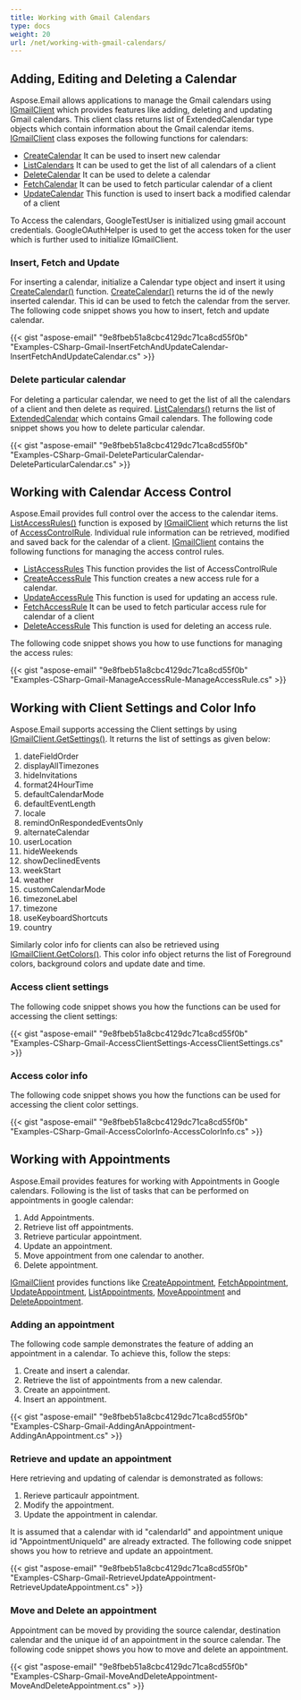 ```yaml
---
title: Working with Gmail Calendars
type: docs
weight: 20
url: /net/working-with-gmail-calendars/
---
```



## **Adding, Editing and Deleting a Calendar**

Aspose.Email allows applications to manage the Gmail calendars using [IGmailClient](https://reference.aspose.com/email/net/aspose.email.clients.google/igmailclient/) which provides features like adding, deleting and updating Gmail calendars. This client class returns list of ExtendedCalendar type objects which contain information about the Gmail calendar items. [IGmailClient](https://reference.aspose.com/email/net/aspose.email.clients.google/igmailclient/) class exposes the following functions for calendars:

- [CreateCalendar](https://reference.aspose.com/email/net/aspose.email.clients.google/igmailclient/createcalendar/#createcalendar) 
  It can be used to insert new calendar
- [ListCalendars](https://reference.aspose.com/email/net/aspose.email.clients.google/igmailclient/listcalendars/)
  It can be used to get the list of all calendars of a client
- [DeleteCalendar](https://reference.aspose.com/email/net/aspose.email.clients.google/igmailclient/deletecalendar/)
  It can be used to delete a calendar
- [FetchCalendar](https://reference.aspose.com/email/net/aspose.email.clients.google/igmailclient/fetchcalendar/)
  It can be used to fetch particular calendar of a client
- [UpdateCalendar](https://reference.aspose.com/email/net/aspose.email.clients.google/igmailclient/updatecalendar/)
  This function is used to insert back a modified calendar of a client

To Access the calendars, GoogleTestUser is initialized using gmail account credentials. GoogleOAuthHelper is used to get the access token for the user which is further used to initialize IGmailClient.

### **Insert, Fetch and Update**

For inserting a calendar, initialize a Calendar type object and insert it using [CreateCalendar()](https://reference.aspose.com/email/net/aspose.email.clients.google/igmailclient/createcalendar/#createcalendar) function. [CreateCalendar()](https://reference.aspose.com/email/net/aspose.email.clients.google/igmailclient/createcalendar/#createcalendar) returns the id of the newly inserted calendar. This id can be used to fetch the calendar from the server. The following code snippet shows you how to insert, fetch and update calendar.

{{< gist "aspose-email" "9e8fbeb51a8cbc4129dc71ca8cd55f0b" "Examples-CSharp-Gmail-InsertFetchAndUpdateCalendar-InsertFetchAndUpdateCalendar.cs" >}}

### **Delete particular calendar**

For deleting a particular calendar, we need to get the list of all the calendars of a client and then delete as required. [ListCalendars()](https://reference.aspose.com/email/net/aspose.email.clients.google/igmailclient/listcalendars/#listcalendars) returns the list of [ExtendedCalendar](https://reference.aspose.com/email/net/aspose.email.clients.google/extendedcalendar/) which contains Gmail calendars. The following code snippet shows you how to delete particular calendar.

{{< gist "aspose-email" "9e8fbeb51a8cbc4129dc71ca8cd55f0b" "Examples-CSharp-Gmail-DeleteParticularCalendar-DeleteParticularCalendar.cs" >}}

## **Working with Calendar Access Control**

Aspose.Email provides full control over the access to the calendar items. [ListAccessRules()](https://reference.aspose.com/email/net/aspose.email.clients.google/igmailclient/listaccessrules/) function is exposed by [IGmailClient](https://reference.aspose.com/email/net/aspose.email.clients.google/igmailclient/) which returns the list of [AccessControlRule](https://reference.aspose.com/email/net/aspose.email.clients.google/accesscontrolrule/). Individual rule information can be retrieved, modified and saved back for the calendar of a client. [IGmailClient](https://reference.aspose.com/email/net/aspose.email.clients.google/igmailclient/) contains the following functions for managing the access control rules.

- [ListAccessRules](https://reference.aspose.com/email/net/aspose.email.clients.google/igmailclient/listaccessrules/)
  This function provides the list of AccessControlRule
- [CreateAccessRule](https://reference.aspose.com/email/net/aspose.email.clients.google/igmailclient/createaccessrule/)
  This function creates a new access rule for a calendar.
- [UpdateAccessRule](https://reference.aspose.com/email/net/aspose.email.clients.google/igmailclient/updateaccessrule/)
  This function is used for updating an access rule.
- [FetchAccessRule](https://reference.aspose.com/email/net/aspose.email.clients.google/igmailclient/fetchaccessrule/)
  It can be used to fetch particular access rule for calendar of a client
- [DeleteAccessRule](https://search.aspose.com/q/deleteaccessrule.html)
  This function is used for deleting an access rule.

The following code snippet shows you how to use functions for managing the access rules:

{{< gist "aspose-email" "9e8fbeb51a8cbc4129dc71ca8cd55f0b" "Examples-CSharp-Gmail-ManageAccessRule-ManageAccessRule.cs" >}}

## **Working with Client Settings and Color Info**

Aspose.Email supports accessing the Client settings by using [IGmailClient.GetSettings()](https://reference.aspose.com/email/net/aspose.email.clients.google/igmailclient/getsettings/#igmailclientgetsettings-method). It returns the list of settings as given below:

1. dateFieldOrder
1. displayAllTimezones
1. hideInvitations
1. format24HourTime
1. defaultCalendarMode
1. defaultEventLength
1. locale
1. remindOnRespondedEventsOnly
1. alternateCalendar
1. userLocation
1. hideWeekends
1. showDeclinedEvents
1. weekStart
1. weather
1. customCalendarMode
1. timezoneLabel
1. timezone
1. useKeyboardShortcuts
1. country

Similarly color info for clients can also be retrieved using [IGmailClient.GetColors()](https://reference.aspose.com/email/net/aspose.email.clients.google/igmailclient/getcolors/#igmailclientgetcolors-method). This color info object returns the list of Foreground colors, background colors and update date and time.

### **Access client settings**

The following code snippet shows you how the functions can be used for accessing the client settings:

{{< gist "aspose-email" "9e8fbeb51a8cbc4129dc71ca8cd55f0b" "Examples-CSharp-Gmail-AccessClientSettings-AccessClientSettings.cs" >}}

### **Access color info**

The following code snippet shows you how the functions can be used for accessing the client color settings.

{{< gist "aspose-email" "9e8fbeb51a8cbc4129dc71ca8cd55f0b" "Examples-CSharp-Gmail-AccessColorInfo-AccessColorInfo.cs" >}}

## **Working with Appointments**

Aspose.Email provides features for working with Appointments in Google calendars. Following is the list of tasks that can be performed on appointments in google calendar:

1. Add Appointments.
1. Retrieve list off appointments.
1. Retrieve particular appointment.
1. Update an appointment.
1. Move appointment from one calendar to another.
1. Delete appointment.

[IGmailClient](https://reference.aspose.com/email/net/aspose.email.clients.google/igmailclient/) provides functions like [CreateAppointment](https://reference.aspose.com/email/net/aspose.email.clients.google/igmailclient/createappointment/#igmailclientcreateappointment-method), [FetchAppointment](https://reference.aspose.com/email/net/aspose.email.clients.google/igmailclient/fetchappointment/#igmailclientfetchappointment-method), [UpdateAppointment](https://reference.aspose.com/email/net/aspose.email.clients.google/igmailclient/updateappointment/#igmailclientupdateappointment-method), [ListAppointments](https://reference.aspose.com/email/net/aspose.email.clients.google/igmailclient/listappointments/#igmailclientlistappointments-method), [MoveAppointment](https://reference.aspose.com/email/net/aspose.email.clients.google/igmailclient/moveappointment/#moveappointment) and [DeleteAppointment](https://reference.aspose.com/email/net/aspose.email.clients.google/igmailclient/deleteappointment/#igmailclientdeleteappointment-method).

### **Adding an appointment**

The following code sample demonstrates the feature of adding an appointment in a calendar. To achieve this, follow the steps:

1. Create and insert a calendar.
1. Retrieve the list of appointments from a new calendar.
1. Create an appointment.
1. Insert an appointment.

{{< gist "aspose-email" "9e8fbeb51a8cbc4129dc71ca8cd55f0b" "Examples-CSharp-Gmail-AddingAnAppointment-AddingAnAppointment.cs" >}}

### **Retrieve and update an appointment**

Here retrieving and updating of calendar is demonstrated as follows:

1. Rerieve particaulr appointment.
1. Modify the appointment.
1. Update the appointment in calendar.

It is assumed that a calendar with id "calendarId" and appointment unique id "AppointmentUniqueId" are already extracted. The following code snippet shows you how to retrieve and update an appointment.

{{< gist "aspose-email" "9e8fbeb51a8cbc4129dc71ca8cd55f0b" "Examples-CSharp-Gmail-RetrieveUpdateAppointment-RetrieveUpdateAppointment.cs" >}}

### **Move and Delete an appointment**

Appointment can be moved by providing the source calendar, destination calendar and the unique id of an appointment in the source calendar. The following code snippet shows you how to move and delete an appointment.

{{< gist "aspose-email" "9e8fbeb51a8cbc4129dc71ca8cd55f0b" "Examples-CSharp-Gmail-MoveAndDeleteAppointment-MoveAndDeleteAppointment.cs" >}}
